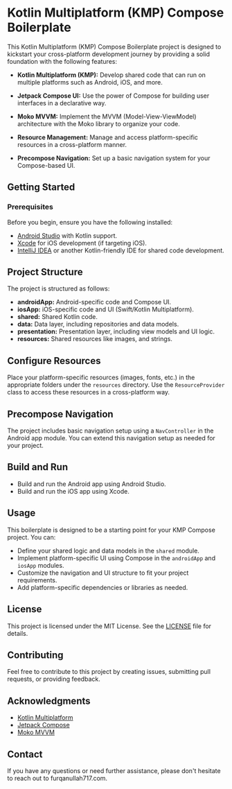# Kotlin Multiplatform (KMP) Compose Boilerplate

This Kotlin Multiplatform (KMP) Compose Boilerplate project is designed to kickstart your cross-platform development journey by providing a solid foundation with the following features:

- **Kotlin Multiplatform (KMP):** Develop shared code that can run on multiple platforms such as Android, iOS, and more.

- **Jetpack Compose UI:** Use the power of Compose for building user interfaces in a declarative way.

- **Moko MVVM:** Implement the MVVM (Model-View-ViewModel) architecture with the Moko library to organize your code.

- **Resource Management:** Manage and access platform-specific resources in a cross-platform manner.

- **Precompose Navigation:** Set up a basic navigation system for your Compose-based UI.

## Getting Started

### Prerequisites

Before you begin, ensure you have the following installed:

- [Android Studio](https://developer.android.com/studio) with Kotlin support.
- [Xcode](https://developer.apple.com/xcode/) for iOS development (if targeting iOS).
- [IntelliJ IDEA](https://www.jetbrains.com/idea/) or another Kotlin-friendly IDE for shared code development.


## Project Structure
The project is structured as follows:

- **androidApp:** Android-specific code and Compose UI.
- **iosApp:** iOS-specific code and UI (Swift/Kotlin Multiplatform).
- **shared:** Shared Kotlin code.
- **data:** Data layer, including repositories and data models.
- **presentation:** Presentation layer, including view models and UI logic.
- **resources:** Shared resources like images, and strings.

## Configure Resources
Place your platform-specific resources (images, fonts, etc.) in the appropriate folders under the `resources` directory. Use the `ResourceProvider` class to access these resources in a cross-platform way.

## Precompose Navigation
The project includes basic navigation setup using a `NavController` in the Android app module. You can extend this navigation setup as needed for your project.

## Build and Run
- Build and run the Android app using Android Studio.
- Build and run the iOS app using Xcode.

## Usage
This boilerplate is designed to be a starting point for your KMP Compose project. You can:

- Define your shared logic and data models in the `shared` module.
- Implement platform-specific UI using Compose in the `androidApp` and `iosApp` modules.
- Customize the navigation and UI structure to fit your project requirements.
- Add platform-specific dependencies or libraries as needed.

## License
This project is licensed under the MIT License. See the [LICENSE](LICENSE) file for details.

## Contributing
Feel free to contribute to this project by creating issues, submitting pull requests, or providing feedback.

## Acknowledgments
- [Kotlin Multiplatform](https://kotlinlang.org/docs/multiplatform.html)
- [Jetpack Compose](https://developer.android.com/jetpack/compose)
- [Moko MVVM](https://github.com/icerockdev/moko-mvvm)

## Contact
If you have any questions or need further assistance, please don't hesitate to reach out to furqanullah717.com.

